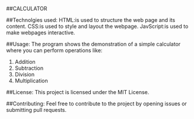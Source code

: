 ##CALCULATOR

##Technolgies used:
HTML:is used to structure the web page and its content.
CSS:is used to style and layout the webpage.
JavScript:is used to make webpages interactive.

##Usage:
The program shows the demonstration of a simple calculator where you can perform operations like:
1. Addition
2. Subtraction
3. Division
4. Multiplication

##License:
This project is licensed under the  MIT License.

##Contributing:
Feel free to contribute to the project by opening issues or submitting pull requests.

